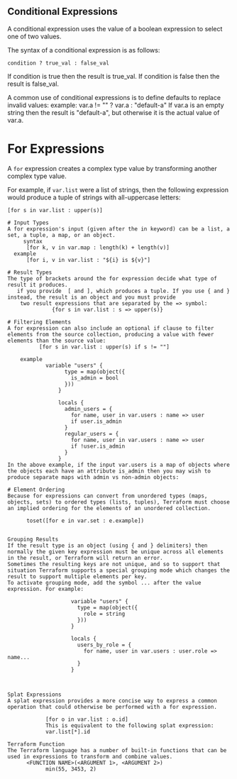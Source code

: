 ## Conditional Expressions

A conditional expression uses the value of a boolean expression to select one of two values.

The syntax of a conditional expression is as follows:

    condition ? true_val : false_val

If condition is true then the result is true_val. If condition is false then the result is false_val.

A common use of conditional expressions is to define defaults to replace invalid values:
      example:
        var.a != "" ? var.a : "default-a"
If var.a is an empty string then the result is "default-a", but otherwise it is the actual value of var.a.

# For Expressions

A `for` expression creates a complex type value by transforming another complex type value.

For example, if `var.list` were a list of strings, then the following expression would produce a tuple of strings with all-uppercase letters:

```text
[for s in var.list : upper(s)]

# Input Types
A for expression's input (given after the in keyword) can be a list, a set, a tuple, a map, or an object.
     syntax 
      [for k, v in var.map : length(k) + length(v)]
  example
      [for i, v in var.list : "${i} is ${v}"]

# Result Types
The type of brackets around the for expression decide what type of result it produces.
   if you provide  [ and ], which produces a tuple. If you use { and } instead, the result is an object and you must provide 
    two result expressions that are separated by the => symbol:
              {for s in var.list : s => upper(s)}

# Filtering Elements
A for expression can also include an optional if clause to filter elements from the source collection, producing a value with fewer elements than the source value:
          [for s in var.list : upper(s) if s != ""]

    example
            variable "users" {
                  type = map(object({
                    is_admin = bool
                  }))
                }
                
                locals {
                  admin_users = {
                    for name, user in var.users : name => user
                    if user.is_admin
                  }
                  regular_users = {
                    for name, user in var.users : name => user
                    if !user.is_admin
                  }
                }
In the above example, if the input var.users is a map of objects where the objects each have an attribute is_admin then you may wish to produce separate maps with admin vs non-admin objects:

# Element Ordering
Because for expressions can convert from unordered types (maps, objects, sets) to ordered types (lists, tuples), Terraform must choose an implied ordering for the elements of an unordered collection.

      toset([for e in var.set : e.example])


Grouping Results
If the result type is an object (using { and } delimiters) then normally the given key expression must be unique across all elements in the result, or Terraform will return an error.
Sometimes the resulting keys are not unique, and so to support that situation Terraform supports a special grouping mode which changes the result to support multiple elements per key.
To activate grouping mode, add the symbol ... after the value expression. For example:

                    variable "users" {
                      type = map(object({
                        role = string
                      }))
                    }
                    
                    locals {
                      users_by_role = {
                        for name, user in var.users : user.role => name...
                      }
                    }



Splat Expressions
A splat expression provides a more concise way to express a common operation that could otherwise be performed with a for expression.

            [for o in var.list : o.id]
            This is equivalent to the following splat expression:
            var.list[*].id

Terraform Function 
The Terraform language has a number of built-in functions that can be used in expressions to transform and combine values.
      <FUNCTION NAME>(<ARGUMENT 1>, <ARGUMENT 2>)
            min(55, 3453, 2)




          
          

        
